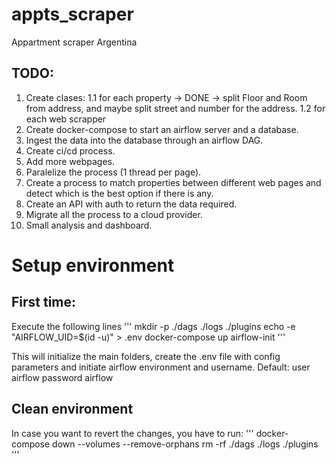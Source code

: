 # appts_scraper
Appartment scraper Argentina

## TODO:
1. Create clases:
	1.1 for each property -> DONE -> split Floor and Room from address, and maybe split street and number for the address. 
	1.2 for each web scrapper
2. Create docker-compose to start an airflow server and a database.
3. Ingest the data into the database through an airflow DAG.
4. Create ci/cd process.
5. Add more webpages.
6. Paralelize the process (1 thread per page).
7. Create a process to match properties between different web pages and detect which is the best option if there is any.
8. Create an API with auth to return the data required.
9. Migrate all the process to a cloud provider.
10. Small analysis and dashboard.



# Setup environment

## First time:

Execute the following lines
'''
mkdir -p ./dags ./logs ./plugins
echo -e "AIRFLOW_UID=$(id -u)" > .env
docker-compose up airflow-init
'''

This will initialize the main folders, create the .env file with config parameters and initiate airflow environment and username. Default: user airflow password airflow


## Clean environment

In case you want to revert the changes, you have to run:
'''
docker-compose down --volumes --remove-orphans
rm -rf ./dags ./logs ./plugins
'''
